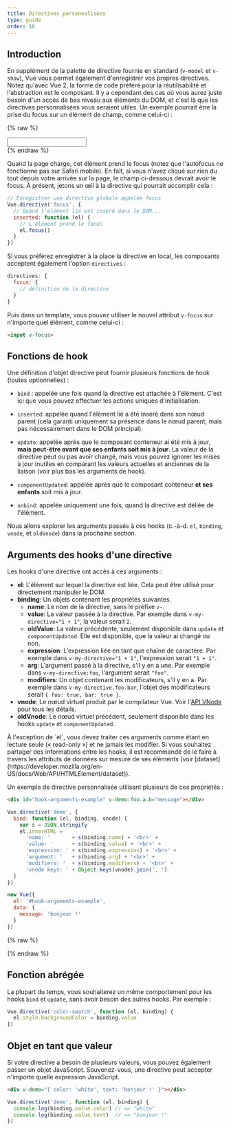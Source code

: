 ```yaml
---
title: Directives personnalisées
type: guide
order: 16
---
```


## Introduction

En supplément de la palette de directive fournie en standard (`v-model` et `v-show`), Vue vous permet également d'enregistrer vos propres directives. Notez qu'avec Vue 2, la forme de code préféré pour la réutilisabilité et l'abstraction est le composant. Il y a cependant des cas où vous aurez juste besoin d'un accès de bas niveau aux éléments du DOM, et c'est là que les directives personnalisées vous seraient utiles. Un exemple pourrait être la prise du focus sur un élément de champ, comme celui-ci :

{% raw %}
<div id="simplest-directive-example" class="demo">
  <input v-focus>
</div>
<script>
Vue.directive('focus', {
  inserted: function (el) {
    el.focus()
  }
})
new Vue({
  el: '#simplest-directive-example'
})
</script>
{% endraw %}

Quand la page charge, cet élément prend le focus (notez que l'autofocus ne fonctionne pas sur Safari mobile). En fait, si vous n'avez cliqué sur rien du tout depuis votre arrivée sur la page, le champ ci-dessous devrait avoir le focus. À présent, jetons un œil à la directive qui pourrait accomplir cela :

``` js
// Enregistrer une directive globale appelée focus
Vue.directive('focus', {
  // Quand l'élément lié est inséré dans le DOM...
  inserted: function (el) {
    // L'élément prend le focus
    el.focus()
  }
})
```

Si vous préférez enregistrer à la place la directive en local, les composants acceptent également l'option `directives` :

``` js
directives: {
  focus: {
    // définition de la directive
  }
}
```

Puis dans un template, vous pouvez utiliser le nouvel attribut `v-focus` sur n'importe quel élément, comme celui-ci :

``` html
<input v-focus>
```

## Fonctions de hook

Une définition d'objet directive peut fournir plusieurs fonctions de hook (toutes optionnelles) :

- `bind` : appelée une fois quand la directive est attachée à l'élément. C'est ici que vous pouvez effectuer les actions uniques d'initialisation.

- `inserted`: appelée quand l'élément lié a été inséré dans son nœud parent (cela garanti uniquement sa présence dans le nœud parent, mais pas nécessairement dans le DOM principal).

- `update`: appelée après que le composant conteneur ai été mis à jour, __mais peut-être avant que ses enfants soit mis à jour__. La valeur de la directive peut ou pas avoir changé, mais vous pouvez ignorer les mises à jour inutiles en comparant les valeurs actuelles et anciennes de la liaison (voir plus bas les arguments de hook).

- `componentUpdated`: appelée après que le composant conteneur __et ses enfants__ soit mis à jour.

- `unbind`: appelée uniquement une fois, quand la directive est déliée de l'élément.

Nous allons explorer les arguments passés à ces hooks (c.-à-d. `el`, `binding`, `vnode`, et `oldVnode`) dans la prochaine section.

## Arguments des hooks d'une directive

Les hooks d'une directive ont accès à ces arguments :

- **el**: L'élément sur lequel la directive est liée. Cela peut être utilisé pour directement manipuler le DOM.
- **binding**: Un objets contenant les propriétés suivantes.
  - **name**: Le nom de la directive, sans le préfixe `v-`.
  - **value**: La valeur passée à la directive. Par exemple dans `v-my-directive="1 + 1"`, la valeur serait `2`.
  - **oldValue**: La valeur précédente, seulement disponible dans `update` et `componentUpdated`. Elle est disponible, que la valeur ai changé ou non.
  - **expression**: L'expression liée en tant que chaîne de caractère. Par exemple dans `v-my-directive="1 + 1"`, l'expression serait `"1 + 1"`.
  - **arg**: L'argument passé à la directive, s'il y en a une. Par exemple dans `v-my-directive:foo`, l'argument serait `"foo"`.
  - **modifiers**: Un objet contenant les modificateurs, s'il y en a. Par exemple dans `v-my-directive.foo.bar`, l'objet des modificateurs serait `{ foo: true, bar: true }`.
- **vnode**: Le nœud virtuel produit par le compilateur Vue. Voir l'[API VNode](../api/#Interface-VNode) pour tous les détails.
- **oldVnode**: Le nœud virtuel précédent, seulement disponible dans les hooks `update` et `componentUpdated`.

<p class="tip">À l'exception de `el`, vous devez traiter ces arguments comme étant en lecture seule (« read-only ») et ne jamais les modifier. Si vous souhaitez partager des informations entre les hooks, il est recommandé de le faire à travers les attributs de données sur mesure de ses éléments (voir [dataset](https://developer.mozilla.org/en-US/docs/Web/API/HTMLElement/dataset)).</p>

Un exemple de directive personnalisée utilisant plusieurs de ces propriétés :

``` html
<div id="hook-arguments-example" v-demo:foo.a.b="message"></div>
```

``` js
Vue.directive('demo', {
  bind: function (el, binding, vnode) {
    var s = JSON.stringify
    el.innerHTML =
      'name: '       + s(binding.name) + '<br>' +
      'value: '      + s(binding.value) + '<br>' +
      'expression: ' + s(binding.expression) + '<br>' +
      'argument: '   + s(binding.arg) + '<br>' +
      'modifiers: '  + s(binding.modifiers) + '<br>' +
      'vnode keys: ' + Object.keys(vnode).join(', ')
  }
})

new Vue({
  el: '#hook-arguments-example',
  data: {
    message: 'bonjour !'
  }
})
```

{% raw %}
<div id="hook-arguments-example" v-demo:foo.a.b="message" class="demo"></div>
<script>
Vue.directive('demo', {
  bind: function (el, binding, vnode) {
    var s = JSON.stringify
    el.innerHTML =
      'name: '       + s(binding.name) + '<br>' +
      'value: '      + s(binding.value) + '<br>' +
      'expression: ' + s(binding.expression) + '<br>' +
      'argument: '   + s(binding.arg) + '<br>' +
      'modifiers: '  + s(binding.modifiers) + '<br>' +
      'vnode keys: ' + Object.keys(vnode).join(', ')
  }
})
new Vue({
  el: '#hook-arguments-example',
  data: {
    message: 'bonjour !'
  }
})
</script>
{% endraw %}

## Fonction abrégée

La plupart du temps, vous souhaiterez un même comportement pour les hooks `bind` et `update`, sans avoir besoin des autres hooks. Par exemple :

``` js
Vue.directive('color-swatch', function (el, binding) {
  el.style.backgroundColor = binding.value
})
```

## Objet en tant que valeur

Si votre directive a besoin de plusieurs valeurs, vous pouvez également passer un objet JavaScript. Souvenez-vous, une directive peut accepter n'importe quelle expression JavaScript.

``` html
<div v-demo="{ color: 'white', text: 'bonjour !' }"></div>
```

``` js
Vue.directive('demo', function (el, binding) {
  console.log(binding.value.color) // => "white"
  console.log(binding.value.text)  // => "bonjour !"
})
```
